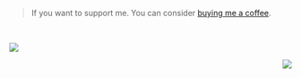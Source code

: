 <!--
**Abirdcfly/Abirdcfly** is a ✨ _special_ ✨ repository because its `README.md` (this file) appears on your GitHub profile.

Here are some ideas to get you started:

- 🔭 I’m currently working on ...
- 🌱 I’m currently learning ...
- 👯 I’m looking to collaborate on ...
- 🤔 I’m looking for help with ...
- 💬 Ask me about ...
- 📫 How to reach me: ...
- 😄 Pronouns: ...
- ⚡ Fun fact: ...
-->
> If you want to support me. You can consider [buying me a coffee](https://www.buymeacoffee.com/Abirdcfly).

<br>

<a href="https://www.buymeacoffee.com/Abirdcfly"><img src="https://img.buymeacoffee.com/button-api/?text=Buy me a coffee&emoji=&slug=Abirdcfly&button_colour=5F7FFF&font_colour=ffffff&font_family=Inter&outline_colour=000000&coffee_colour=FFDD00"></a>

<img align="right" src="https://github-readme-stats.vercel.app/api?username=abirdcfly&include_all_commits=true&count_private=true&hide_title=true&bg_color=ffffff&show_icons=true&icon_color=1E90FF&text_color=000000" />
